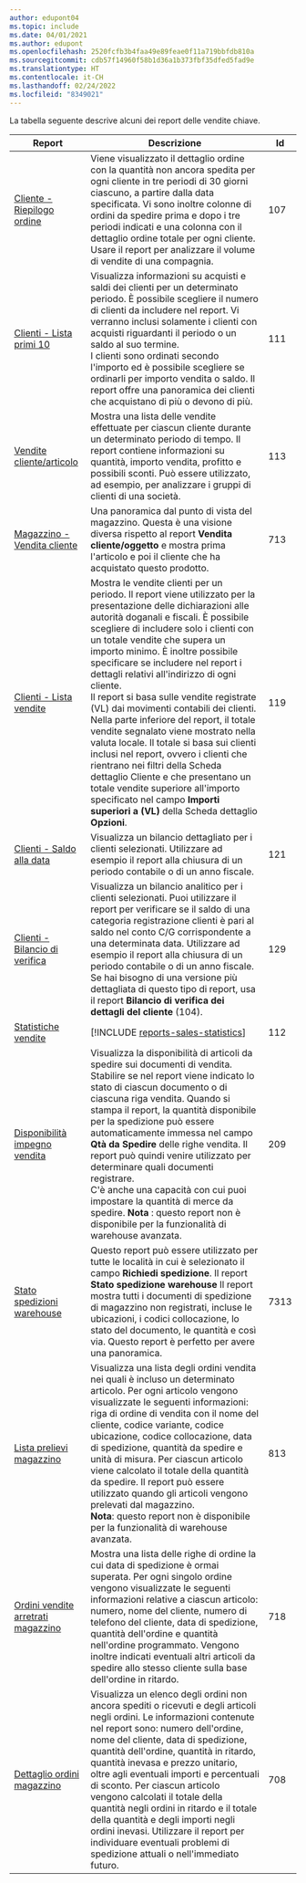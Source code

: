 ```yaml
---
author: edupont04
ms.topic: include
ms.date: 04/01/2021
ms.author: edupont
ms.openlocfilehash: 2520fcfb3b4faa49e89feae0f11a719bbfdb810a
ms.sourcegitcommit: cdb57f14960f58b1d36a1b373fbf35dfed5fad9e
ms.translationtype: HT
ms.contentlocale: it-CH
ms.lasthandoff: 02/24/2022
ms.locfileid: "8349021"
---
```

La tabella seguente descrive alcuni dei report delle vendite chiave.

| Report | Descrizione | Id | 
|---------|---------|---------|
|[Cliente - Riepilogo ordine](https://businesscentral.dynamics.com?report=107)| Viene visualizzato il dettaglio ordine con la quantità non ancora spedita per ogni cliente in tre periodi di 30 giorni ciascuno, a partire dalla data specificata. Vi sono inoltre colonne di ordini da spedire prima e dopo i tre periodi indicati e una colonna con il dettaglio ordine totale per ogni cliente. Usare il report per analizzare il volume di vendite di una compagnia. |107|
|[Clienti - Lista primi 10](https://businesscentral.dynamics.com?report=111)| Visualizza informazioni su acquisti e saldi dei clienti per un determinato periodo. È possibile scegliere il numero di clienti da includere nel report. Vi verranno inclusi solamente i clienti con acquisti riguardanti il periodo o un saldo al suo termine.<br>I clienti sono ordinati secondo l'importo ed è possibile scegliere se ordinarli per importo vendita o saldo. Il report offre una panoramica dei clienti che acquistano di più o devono di più.|111|
|[Vendite cliente/articolo](https://businesscentral.dynamics.com?report=113)|Mostra una lista delle vendite effettuate per ciascun cliente durante un determinato periodo di tempo. Il report contiene informazioni su quantità, importo vendita, profitto e possibili sconti. Può essere utilizzato, ad esempio, per analizzare i gruppi di clienti di una società.|113|
|[Magazzino - Vendita cliente](https://businesscentral.dynamics.com?report=713)|Una panoramica dal punto di vista del magazzino. Questa è una visione diversa rispetto al report **Vendita cliente/oggetto** e mostra prima l'articolo e poi il cliente che ha acquistato questo prodotto.|713|
|[Clienti - Lista vendite](https://businesscentral.dynamics.com?report=119)|Mostra le vendite clienti per un periodo. Il report viene utilizzato per la presentazione delle dichiarazioni alle autorità doganali e fiscali. È possibile scegliere di includere solo i clienti con un totale vendite che supera un importo minimo. È inoltre possibile specificare se includere nel report i dettagli relativi all'indirizzo di ogni cliente.<br>Il report si basa sulle vendite registrate (VL) dai movimenti contabili dei clienti. Nella parte inferiore del report, il totale vendite segnalato viene mostrato nella valuta locale. Il totale si basa sui clienti inclusi nel report, ovvero i clienti che rientrano nei filtri della Scheda dettaglio Cliente e che presentano un totale vendite superiore all'importo specificato nel campo **Importi superiori a (VL)** della Scheda dettaglio **Opzioni**.|119|
|[Clienti - Saldo alla data](https://businesscentral.dynamics.com?report=121)|Visualizza un bilancio dettagliato per i clienti selezionati. Utilizzare ad esempio il report alla chiusura di un periodo contabile o di un anno fiscale.|121|
|[Clienti - Bilancio di verifica](https://businesscentral.dynamics.com?report=129)|Visualizza un bilancio analitico per i clienti selezionati. Puoi utilizzare il report per verificare se il saldo di una categoria registrazione clienti è pari al saldo nel conto C/G corrispondente a una determinata data. Utilizzare ad esempio il report alla chiusura di un periodo contabile o di un anno fiscale. Se hai bisogno di una versione più dettagliata di questo tipo di report, usa il report **Bilancio di verifica dei dettagli del cliente** (104).| 129 |
|[Statistiche vendite](https://businesscentral.dynamics.com?report=112)|[!INCLUDE [reports-sales-statistics](reports-sales-statistics.md)] | 112|
|[Disponibilità impegno vendita](https://businesscentral.dynamics.com?report=209)|Visualizza la disponibilità di articoli da spedire sui documenti di vendita. Stabilire se nel report viene indicato lo stato di ciascun documento o di ciascuna riga vendita. Quando si stampa il report, la quantità disponibile per la spedizione può essere automaticamente immessa nel campo **Qtà da Spedire** delle righe vendita. Il report può quindi venire utilizzato per determinare quali documenti registrare.<br>C'è anche una capacità con cui puoi impostare la quantità di merce da spedire. **Nota** : questo report non è disponibile per la funzionalità di warehouse avanzata.| 209 |
|[Stato spedizioni warehouse](https://businesscentral.dynamics.com?report=7313)|Questo report può essere utilizzato per tutte le località in cui è selezionato il campo **Richiedi spedizione**. Il report **Stato spedizione warehouse** Il report mostra tutti i documenti di spedizione di magazzino non registrati, incluse le ubicazioni, i codici collocazione, lo stato del documento, le quantità e così via. Questo report è perfetto per avere una panoramica.| 7313 |
|[Lista prelievi magazzino](https://businesscentral.dynamics.com?report=813)|Visualizza una lista degli ordini vendita nei quali è incluso un determinato articolo. Per ogni articolo vengono visualizzate le seguenti informazioni: riga di ordine di vendita con il nome del cliente, codice variante, codice ubicazione, codice collocazione, data di spedizione, quantità da spedire e unità di misura. Per ciascun articolo viene calcolato il totale della quantità da spedire. Il report può essere utilizzato quando gli articoli vengono prelevati dal magazzino.<br>**Nota**: questo report non è disponibile per la funzionalità di warehouse avanzata.|813|
|[Ordini vendite arretrati magazzino](https://businesscentral.dynamics.com?report=718)|Mostra una lista delle righe di ordine la cui data di spedizione è ormai superata. Per ogni singolo ordine vengono visualizzate le seguenti informazioni relative a ciascun articolo: numero, nome del cliente, numero di telefono del cliente, data di spedizione, quantità dell'ordine e quantità nell'ordine programmato. Vengono inoltre indicati eventuali altri articoli da spedire allo stesso cliente sulla base dell'ordine in ritardo.|718|
|[Dettaglio ordini magazzino](https://businesscentral.dynamics.com?report=708)|Visualizza un elenco degli ordini non ancora spediti o ricevuti e degli articoli negli ordini. Le informazioni contenute nel report sono: numero dell'ordine, nome del cliente, data di spedizione, quantità dell'ordine, quantità in ritardo, quantità inevasa e prezzo unitario, oltre agli eventuali importi e percentuali di sconto. Per ciascun articolo vengono calcolati il totale della quantità negli ordini in ritardo e il totale della quantità e degli importi negli ordini inevasi. Utilizzare il report per individuare eventuali problemi di spedizione attuali o nell'immediato futuro.|708|